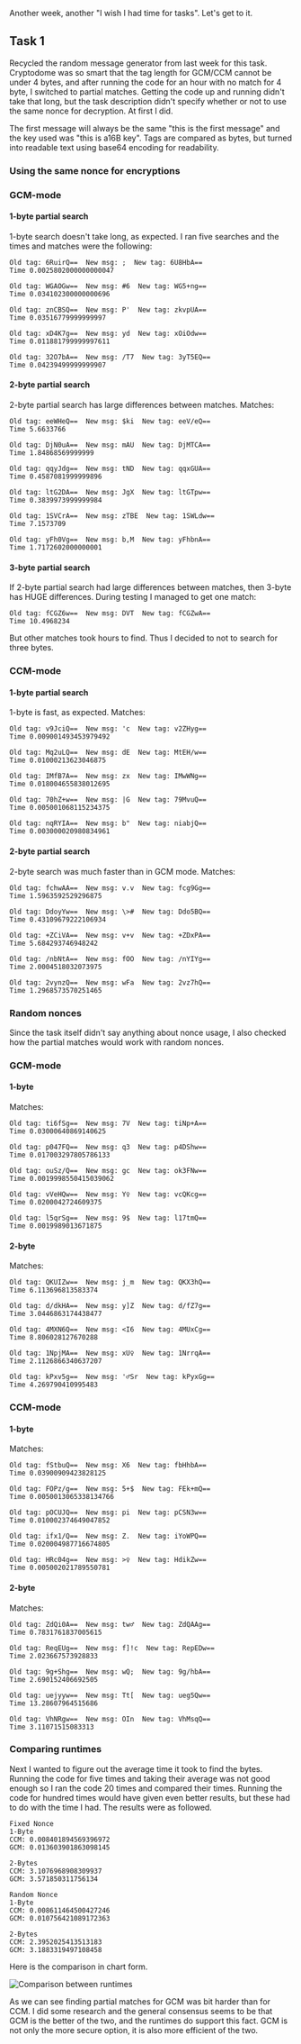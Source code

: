 Another week, another "I wish I had time for tasks". Let's get to it.

## Task 1

Recycled the random message generator from last week for this task. Cryptodome was so smart that the tag length for GCM/CCM cannot be under 4 bytes, and after running the code for an hour with no match for 4 byte, I switched to partial matches. Getting the code up and running didn't take that long, but the task description didn't specify whether or not to use the same nonce for decryption. At first I did.

The first message will always be the same "this is the first message" and the key used was "this is a16B key". Tags are compared as bytes, but turned into readable text using base64 encoding for readability.

### Using the same nonce for encryptions

### GCM-mode

#### 1-byte partial search

1-byte search doesn't take long, as expected. I ran five searches and the times and matches were the following:
```
Old tag: 6RuirQ==  New msg: ;  New tag: 6U8HbA==
Time 0.0025802000000000047

Old tag: WGAOGw==  New msg: #6  New tag: WG5+ng==
Time 0.034102300000000696

Old tag: znCBSQ==  New msg: P'  New tag: zkvpUA==
Time 0.03516779999999997

Old tag: xD4K7g==  New msg: yd  New tag: xOiOdw==
Time 0.011881799999997611

Old tag: 32O7bA==  New msg: /T7  New tag: 3yT5EQ==
Time 0.04239499999999907
```

#### 2-byte partial search

2-byte partial search has large differences between matches. Matches:
```
Old tag: eeWHeQ==  New msg: $ki  New tag: eeV/eQ==
Time 5.6633766

Old tag: DjN0uA==  New msg: mAU  New tag: DjMTCA==
Time 1.84868569999999

Old tag: qqyJdg==  New msg: tND  New tag: qqxGUA==
Time 0.4587081999999896

Old tag: ltG2DA==  New msg: JgX  New tag: ltGTpw==
Time 0.3839973999999984

Old tag: 1SVCrA==  New msg: zTBE  New tag: 1SWLdw==
Time 7.1573709

Old tag: yFh0Vg==  New msg: b,M  New tag: yFhbnA==
Time 1.7172602000000001
```

#### 3-byte partial search

If 2-byte partial search had large differences between matches, then 3-byte has HUGE differences. During testing I managed to get one match:

```
Old tag: fCGZ6w==  New msg: DVT  New tag: fCGZwA==
Time 10.4968234
```

But other matches took hours to find. Thus I decided to not to search for three bytes.

### CCM-mode

#### 1-byte partial search

1-byte is fast, as expected. Matches:
```
Old tag: v9JciQ==  New msg: 'c  New tag: v2ZHyg==
Time 0.009001493453979492

Old tag: Mq2uLQ==  New msg: dE  New tag: MtEH/w==
Time 0.01000213623046875

Old tag: IMfB7A==  New msg: zx  New tag: IMwWNg==
Time 0.018004655838012695

Old tag: 70hZ+w==  New msg: |G  New tag: 79MvuQ==
Time 0.005001068115234375

Old tag: nqRYIA==  New msg: b"  New tag: niabjQ==
Time 0.003000020980834961
```

#### 2-byte partial search

2-byte search was much faster than in GCM mode. Matches:
```
Old tag: fchwAA==  New msg: v.v  New tag: fcg9Gg==
Time 1.5963592529296875

Old tag: DdoyYw==  New msg: \>#  New tag: Ddo5BQ==
Time 0.43109679222106934

Old tag: +ZCiVA==  New msg: v+v  New tag: +ZDxPA==
Time 5.684293746948242

Old tag: /nbNtA==  New msg: fOO  New tag: /nYIYg==
Time 2.0004518032073975

Old tag: 2vynzQ==  New msg: wFa  New tag: 2vz7hQ==
Time 1.2968573570251465
```

### Random nonces
Since the task itself didn't say anything about nonce usage, I also checked how the partial matches would work with random nonces.

### GCM-mode

#### 1-byte
Matches:
```
Old tag: ti6fSg==  New msg: 7V  New tag: tiNp+A==
Time 0.03000640869140625

Old tag: p047FQ==  New msg: q3  New tag: p4DShw==
Time 0.017003297805786133

Old tag: ouSz/Q==  New msg: gc  New tag: ok3FNw==
Time 0.0019998550415039062

Old tag: vVeHQw==  New msg: Y♀  New tag: vcQKcg==
Time 0.0200042724609375

Old tag: l5qrSg==  New msg: 9$  New tag: l17tmQ==
Time 0.0019989013671875
```

#### 2-byte
Matches:
```
Old tag: QKUIZw==  New msg: j_m  New tag: QKX3hQ==
Time 6.113696813583374

Old tag: d/dkHA==  New msg: y]Z  New tag: d/fZ7g==
Time 3.0446863174438477

Old tag: 4MXN6Q==  New msg: <I6  New tag: 4MUxCg==
Time 8.806028127670288

Old tag: 1NpjMA==  New msg: xU♀  New tag: 1NrrqA==
Time 2.1126866340637207

Old tag: kPxv5g==  New msg: '♂Sr  New tag: kPyxGg==
Time 4.269790410995483
```

### CCM-mode

#### 1-byte
Matches:
```
Old tag: fStbuQ==  New msg: X6  New tag: fbHhbA==
Time 0.03900909423828125

Old tag: FOPz/g==  New msg: 5+$  New tag: FEk+mQ==
Time 0.0050013065338134766

Old tag: pOCUJQ==  New msg: pi  New tag: pCSN3w==
Time 0.010002374649047852

Old tag: ifx1/Q==  New msg: Z.  New tag: iYoWPQ==
Time 0.020004987716674805

Old tag: HRc04g==  New msg: >♀  New tag: HdikZw==
Time 0.005002021789550781
```

#### 2-byte
Matches:
```
Old tag: ZdQi0A==  New msg: tw♂  New tag: ZdQAAg==
Time 0.7831761837005615

Old tag: ReqEUg==  New msg: f]!c  New tag: RepEDw==
Time 2.023667573928833

Old tag: 9g+Shg==  New msg: wQ;  New tag: 9g/hbA==
Time 2.690152406692505

Old tag: uejyyw==  New msg: Tt[  New tag: ueg5Qw==
Time 13.28607964515686

Old tag: VhNRgw==  New msg: OIn  New tag: VhMsqQ==
Time 3.11071515083313
```

### Comparing runtimes

Next I wanted to figure out the average time it took to find the bytes. Running the code for five times and taking their average was not good enough so I ran the code 20 times and compared their times. Running the code for hundred times would have given even better results, but these had to do with the time I had. The results were as followed.

```
Fixed Nonce
1-Byte
CCM: 0.008401894569396972
GCM: 0.013603901863098145

2-Bytes
CCM: 3.1076968908309937
GCM: 3.571850311756134

Random Nonce
1-Byte
CCM: 0.008611464500427246
GCM: 0.010756421089172363

2-Bytes
CCM: 2.3952025413513183
GCM: 3.1883319497108458
```

Here is the comparison in chart form.

![](src/comparisons.png?raw=true "Comparison between runtimes")

As we can see finding partial matches for GCM was bit harder than for CCM. I did some research and the general consensus seems to be that GCM is the better of the two, and the runtimes do support this fact. GCM is not only the more secure option, it is also more efficient of the two.